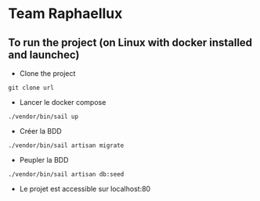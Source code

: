 
# Team Raphaellux

## To run the project (on Linux with docker installed and launchec)
- Clone the project
```
git clone url
```
- Lancer le docker compose
```
./vendor/bin/sail up
```
- Créer la BDD
```
./vendor/bin/sail artisan migrate
```
- Peupler la BDD
```
./vendor/bin/sail artisan db:seed
```
- Le projet est accessible sur localhost:80

